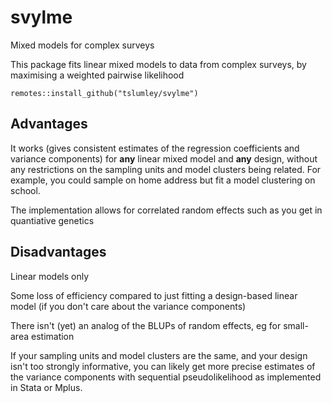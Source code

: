 # svylme
Mixed models for complex surveys

This package fits linear mixed models to data from complex surveys, by maximising a weighted pairwise likelihood

```
remotes::install_github("tslumley/svylme")
```

## Advantages

It works (gives consistent estimates of the regression coefficients and variance components) for **any** linear mixed model and **any** design, without any restrictions on the sampling units
and model clusters being related. For example, you could sample on home address but fit a model clustering on school.

The implementation allows for correlated random effects such as you get in quantiative genetics

## Disadvantages

Linear models only

Some loss of efficiency compared to just fitting a design-based linear model (if you don't care about the variance components)

There isn't (yet) an analog of the BLUPs of random effects, eg for small-area estimation

If your sampling units and model clusters are the same, and your design isn't too strongly informative, you can likely get more precise estimates of the variance components with
sequential pseudolikelihood as implemented in Stata or Mplus. 
